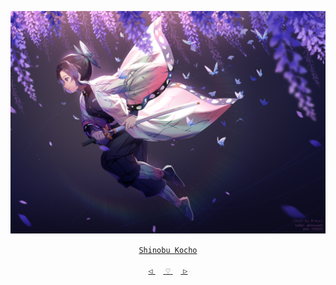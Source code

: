 <div align="center">

 

 [![@ikx7a](https://github.com/ikx7a/Waifu/blob/main/Resources/Shinobu%20Kocho.png)](https://github.com/ikx7a)


  <a href="https://anilist.co/character/136070/Shinobu-Kochou"> `Shinobu Kocho` </a>




<a href="https://github.com/ikx7a/Waifu/tree/main/Shikimori%20San"> `◁` </a>ㅤ<a href="https://github.com/ikx7a/Waifu"> `♡` </a>ㅤ<a href="https://github.com/ikx7a/Waifu/blob/main/Resources/Yor%20Forger.jpg"> `▷` </a>

</div>
